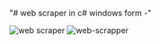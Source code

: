 "# web scraper in c# windows form -" 

![web scraper](https://user-images.githubusercontent.com/82724101/133897814-888a1c51-5da9-44c6-b62d-adaf59c3ceae.JPG)
![web-scrapper](https://user-images.githubusercontent.com/82724101/133898131-d8c8e289-252b-43cf-a69e-3ebb3b76ecc9.JPG)
